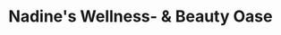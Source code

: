 ---
title: "Nadine's Wellness- & Beauty Oase"
url: /oderberg/nadines-wellness-und-beauty-oase/
shop: Kosmetik
---